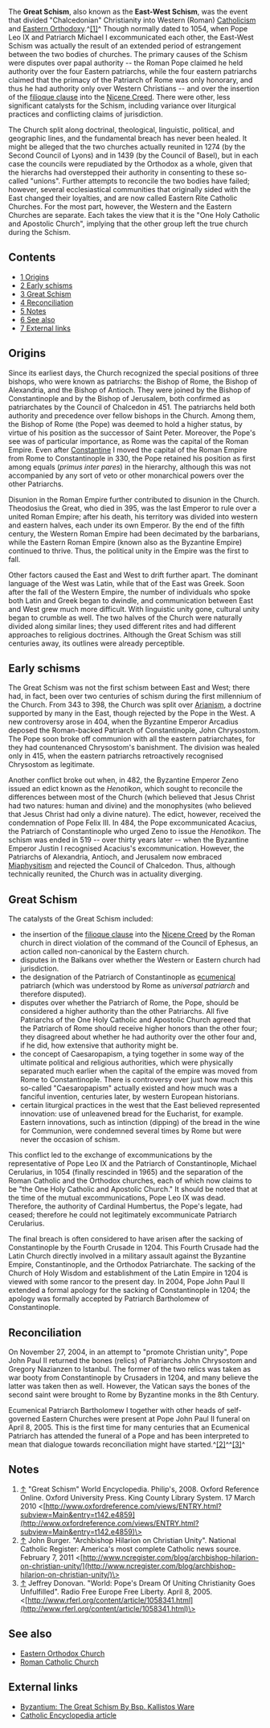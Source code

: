 The **Great Schism**, also known as the **East-West Schism**, was
the event that divided "Chalcedonian" Christianity into Western
(Roman)
[Catholicism](Roman_Catholic_Church "Roman Catholic Church") and
[Eastern Orthodoxy](Eastern_Orthodoxy "Eastern Orthodoxy").^[[1]](#note-0)^
Though normally dated to 1054, when Pope Leo IX and Patriarch
Michael I excommunicated each other, the East-West Schism was
actually the result of an extended period of estrangement between
the two bodies of churches. The primary causes of the Schism were
disputes over papal authority -- the Roman Pope claimed he held
authority over the four Eastern patriarchs, while the four eastern
patriarchs claimed that the primacy of the Patriarch of Rome was
only honorary, and thus he had authority only over Western
Christians -- and over the insertion of the
[filioque clause](Filioque_clause "Filioque clause") into the
[Nicene Creed](Nicene_Creed "Nicene Creed"). There were other, less
significant catalysts for the Schism, including variance over
liturgical practices and conflicting claims of jurisdiction.

The Church split along doctrinal, theological, linguistic,
political, and geographic lines, and the fundamental breach has
never been healed. It might be alleged that the two churches
actually reunited in 1274 (by the Second Council of Lyons) and in
1439 (by the Council of Basel), but in each case the councils were
repudiated by the Orthodox as a whole, given that the hierarchs had
overstepped their authority in consenting to these so-called
"unions". Further attempts to reconcile the two bodies have failed;
however, several ecclesiastical communities that originally sided
with the East changed their loyalties, and are now called Eastern
Rite Catholic Churches. For the most part, however, the Western and
the Eastern Churches are separate. Each takes the view that it is
the "One Holy Catholic and Apostolic Church", implying that the
other group left the true church during the Schism.

## Contents

-   [1 Origins](#Origins)
-   [2 Early schisms](#Early_schisms)
-   [3 Great Schism](#Great_Schism)
-   [4 Reconciliation](#Reconciliation)
-   [5 Notes](#Notes)
-   [6 See also](#See_also)
-   [7 External links](#External_links)

## Origins

Since its earliest days, the Church recognized the special
positions of three bishops, who were known as patriarchs: the
Bishop of Rome, the Bishop of Alexandria, and the Bishop of
Antioch. They were joined by the Bishop of Constantinople and by
the Bishop of Jerusalem, both confirmed as patriarchates by the
Council of Chalcedon in 451. The patriarchs held both authority and
precedence over fellow bishops in the Church. Among them, the
Bishop of Rome (the Pope) was deemed to hold a higher status, by
virtue of his position as the successor of Saint Peter. Moreover,
the Pope's see was of particular importance, as Rome was the
capital of the Roman Empire. Even after
[Constantine](Constantine "Constantine") I moved the capital of the
Roman Empire from Rome to Constantinople in 330, the Pope retained
his position as first among equals (*primus inter pares*) in the
hierarchy, although this was not accompanied by any sort of veto or
other monarchical powers over the other Patriarchs.

Disunion in the Roman Empire further contributed to disunion in the
Church. Theodosius the Great, who died in 395, was the last Emperor
to rule over a united Roman Empire; after his death, his territory
was divided into western and eastern halves, each under its own
Emperor. By the end of the fifth century, the Western Roman Empire
had been decimated by the barbarians, while the Eastern Roman
Empire (known also as the Byzantine Empire) continued to thrive.
Thus, the political unity in the Empire was the first to fall.

Other factors caused the East and West to drift further apart. The
dominant language of the West was Latin, while that of the East was
Greek. Soon after the fall of the Western Empire, the number of
individuals who spoke both Latin and Greek began to dwindle, and
communication between East and West grew much more difficult. With
linguistic unity gone, cultural unity began to crumble as well. The
two halves of the Church were naturally divided along similar
lines; they used different rites and had different approaches to
religious doctrines. Although the Great Schism was still centuries
away, its outlines were already perceptible.

## Early schisms

The Great Schism was not the first schism between East and West;
there had, in fact, been over two centuries of schism during the
first millennium of the Church. From 343 to 398, the Church was
split over [Arianism](Arianism "Arianism"), a doctrine supported by
many in the East, though rejected by the Pope in the West. A new
controversy arose in 404, when the Byzantine Emperor Arcadius
deposed the Roman-backed Patriarch of Constantinople, John
Chrysostom. The Pope soon broke off communion with all the eastern
patriarchates, for they had countenanced Chrysostom's banishment.
The division was healed only in 415, when the eastern patriarchs
retroactively recognised Chrysostom as legitimate.

Another conflict broke out when, in 482, the Byzantine Emperor Zeno
issued an edict known as the *Henotikon*, which sought to reconcile
the differences between most of the Church (which believed that
Jesus Christ had two natures: human and divine) and the
monophysites (who believed that Jesus Christ had only a divine
nature). The edict, however, received the condemnation of Pope
Felix III. In 484, the Pope excommunicated Acacius, the Patriarch
of Constantinople who urged Zeno to issue the *Henotikon*. The
schism was ended in 519 -- over thirty years later -- when the
Byzantine Emperor Justin I recognised Acacius's excommunication.
However, the Patriarchs of Alexandria, Antioch, and Jerusalem now
embraced [Miaphysitism](Miaphysitism "Miaphysitism") and rejected
the Council of Chalcedon. Thus, although technically reunited, the
Church was in actuality diverging.

## Great Schism

The catalysts of the Great Schism included:

-   the insertion of the
    [filioque clause](Filioque_clause "Filioque clause") into the
    [Nicene Creed](Nicene_Creed "Nicene Creed") by the Roman church in
    direct violation of the command of the Council of Ephesus, an
    action called non-canonical by the Eastern church.
-   disputes in the Balkans over whether the Western or Eastern
    church had jurisdiction.
-   the designation of the Patriarch of Constantinople as
    [ecumenical](Ecumenical "Ecumenical") patriarch (which was
    understood by Rome as *universal patriarch* and therefore
    disputed).
-   disputes over whether the Patriarch of Rome, the Pope, should
    be considered a higher authority than the other Patriarchs. All
    five Patriarchs of the One Holy Catholic and Apostolic Church
    agreed that the Patriarch of Rome should receive higher honors than
    the other four; they disagreed about whether he had authority over
    the other four and, if he did, how extensive that authority might
    be.
-   the concept of Caesaropapism, a tying together in some way of
    the ultimate political and religious authorities, which were
    physically separated much earlier when the capital of the empire
    was moved from Rome to Constantinople. There is controversy over
    just how much this so-called "Caesaropapism" actually existed and
    how much was a fanciful invention, centuries later, by western
    European historians.
-   certain liturgical practices in the west that the East believed
    represented innovation: use of unleavened bread for the Eucharist,
    for example. Eastern innovations, such as intinction (dipping) of
    the bread in the wine for Communion, were condemned several times
    by Rome but were never the occasion of schism.

This conflict led to the exchange of excommunications by the
representative of Pope Leo IX and the Patriarch of Constantinople,
Michael Cerularius, in 1054 (finally rescinded in 1965) and the
separation of the Roman Catholic and the Orthodox churches, each of
which now claims to be "the One Holy Catholic and Apostolic
Church." It should be noted that at the time of the mutual
excommunications, Pope Leo IX was dead. Therefore, the authority of
Cardinal Humbertus, the Pope's legate, had ceased; therefore he
could not legitimately excommunicate Patriarch Cerularius.

The final breach is often considered to have arisen after the
sacking of Constantinople by the Fourth Crusade in 1204. This
Fourth Crusade had the Latin Church directly involved in a military
assault against the Byzantine Empire, Constantinople, and the
Orthodox Patriarchate. The sacking of the Church of Holy Wisdom and
establishment of the Latin Empire in 1204 is viewed with some
rancor to the present day. In 2004, Pope John Paul II extended a
formal apology for the sacking of Constantinople in 1204; the
apology was formally accepted by Patriarch Bartholomew of
Constantinople.

## Reconciliation

On November 27, 2004, in an attempt to "promote Christian unity",
Pope John Paul II returned the bones (relics) of Patriarchs John
Chrysostom and Gregory Nazianzen to Istanbul. The former of the two
relics was taken as war booty from Constantinople by Crusaders in
1204, and many believe the latter was taken then as well. However,
the Vatican says the bones of the second saint were brought to Rome
by Byzantine monks in the 8th Century.

Ecumenical Patriarch Bartholomew I together with other heads of
self-governed Eastern Churches were present at Pope John Paul II
funeral on April 8, 2005. This is the first time for many centuries
that an Ecumenical Patriarch has attended the funeral of a Pope and
has been interpreted to mean that dialogue towards reconciliation
might have started.^[[2]](#note-1)^^[[3]](#note-2)^

## Notes

1.  [↑](#ref-0) "Great Schism" World Encyclopedia. Philip's, 2008.
    Oxford Reference Online. Oxford University Press. King County
    Library System. 17 March 2010
    <[http://www.oxfordreference.com/views/ENTRY.html?subview=Main&entry=t142.e4859](http://www.oxfordreference.com/views/ENTRY.html?subview=Main&entry=t142.e4859)\>
2.  [↑](#ref-1) John Burger. "Archbishop Hilarion on Christian
    Unity". National Catholic Register: America's most complete
    Catholic news source. February 7, 2011
    <[http://www.ncregister.com/blog/archbishop-hilarion-on-christian-unity/](http://www.ncregister.com/blog/archbishop-hilarion-on-christian-unity/)\>
3.  [↑](#ref-2) Jeffrey Donovan. "World: Pope's Dream Of Uniting
    Christianity Goes Unfulfilled". Radio Free Europe Free Liberty.
    April 8, 2005.
    <[http://www.rferl.org/content/article/1058341.html](http://www.rferl.org/content/article/1058341.html)\>

## See also

-   [Eastern Orthodox Church](Eastern_Orthodox_Church "Eastern Orthodox Church")
-   [Roman Catholic Church](Roman_Catholic_Church "Roman Catholic Church")

## External links

-   [Byzantium: The Great Schism By Bsp. Kallistos Ware](http://www.fatheralexander.org/booklets/english/history_timothy_ware_1.htm#n4)
-   [Catholic Encyclopedia article](http://www.newadvent.org/cathen/13535a.htm)



